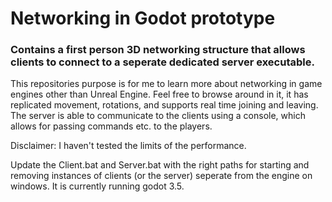 # Networking in Godot prototype

### Contains a first person 3D networking structure that allows clients to connect to a seperate dedicated server executable.  

This repositories purpose is for me to learn more about networking in game engines other than Unreal Engine. Feel free to browse around in it, it has replicated movement, rotations, and supports real time joining and leaving. The server is able to communicate to the clients using a console, which allows for passing commands etc. to the players.

Disclaimer: I haven't tested the limits of the performance.


Update the Client.bat and Server.bat with the right paths for starting and removing instances of clients (or the server) seperate from the engine on windows. It is currently running godot 3.5.
